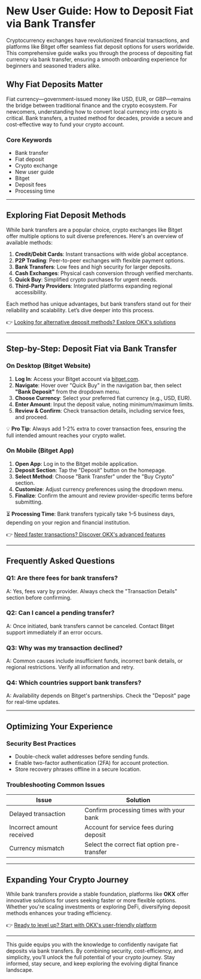 # New User Guide: How to Deposit Fiat via Bank Transfer  

Cryptocurrency exchanges have revolutionized financial transactions, and platforms like Bitget offer seamless fiat deposit options for users worldwide. This comprehensive guide walks you through the process of depositing fiat currency via bank transfer, ensuring a smooth onboarding experience for beginners and seasoned traders alike.  

## Why Fiat Deposits Matter  

Fiat currency—government-issued money like USD, EUR, or GBP—remains the bridge between traditional finance and the crypto ecosystem. For newcomers, understanding how to convert local currency into crypto is critical. Bank transfers, a trusted method for decades, provide a secure and cost-effective way to fund your crypto account.  

### Core Keywords  
- Bank transfer  
- Fiat deposit  
- Crypto exchange  
- New user guide  
- Bitget  
- Deposit fees  
- Processing time  

---

## Exploring Fiat Deposit Methods  

While bank transfers are a popular choice, crypto exchanges like Bitget offer multiple options to suit diverse preferences. Here's an overview of available methods:  

1. **Credit/Debit Cards**: Instant transactions with wide global acceptance.  
2. **P2P Trading**: Peer-to-peer exchanges with flexible payment options.  
3. **Bank Transfers**: Low fees and high security for larger deposits.  
4. **Cash Exchanges**: Physical cash conversion through verified merchants.  
5. **Quick Buy**: Simplified crypto purchases for urgent needs.  
6. **Third-Party Providers**: Integrated platforms expanding regional accessibility.  

Each method has unique advantages, but bank transfers stand out for their reliability and scalability. Let’s dive deeper into this process.  

👉 [Looking for alternative deposit methods? Explore OKX's solutions](https://bit.ly/okx-bonus)  

---

## Step-by-Step: Deposit Fiat via Bank Transfer  

### On Desktop (Bitget Website)  

1. **Log In**: Access your Bitget account via [bitget.com](https://www.bitget.com/).  
2. **Navigate**: Hover over "Quick Buy" in the navigation bar, then select **"Bank Deposit"** from the dropdown menu.  
3. **Choose Currency**: Select your preferred fiat currency (e.g., USD, EUR).  
4. **Enter Amount**: Input the deposit value, noting minimum/maximum limits.  
5. **Review & Confirm**: Check transaction details, including service fees, and proceed.  

💡 **Pro Tip**: Always add 1-2% extra to cover transaction fees, ensuring the full intended amount reaches your crypto wallet.  

### On Mobile (Bitget App)  

1. **Open App**: Log in to the Bitget mobile application.  
2. **Deposit Section**: Tap the "Deposit" button on the homepage.  
3. **Select Method**: Choose "Bank Transfer" under the "Buy Crypto" section.  
4. **Customize**: Adjust currency preferences using the dropdown menu.  
5. **Finalize**: Confirm the amount and review provider-specific terms before submitting.  

⏳ **Processing Time**: Bank transfers typically take 1–5 business days, depending on your region and financial institution.  

👉 [Need faster transactions? Discover OKX's advanced features](https://bit.ly/okx-bonus)  

---

## Frequently Asked Questions  

### Q1: Are there fees for bank transfers?  
A: Yes, fees vary by provider. Always check the "Transaction Details" section before confirming.  

### Q2: Can I cancel a pending transfer?  
A: Once initiated, bank transfers cannot be canceled. Contact Bitget support immediately if an error occurs.  

### Q3: Why was my transaction declined?  
A: Common causes include insufficient funds, incorrect bank details, or regional restrictions. Verify all information and retry.  

### Q4: Which countries support bank transfers?  
A: Availability depends on Bitget's partnerships. Check the "Deposit" page for real-time updates.  

---

## Optimizing Your Experience  

### Security Best Practices  
- Double-check wallet addresses before sending funds.  
- Enable two-factor authentication (2FA) for account protection.  
- Store recovery phrases offline in a secure location.  

### Troubleshooting Common Issues  
| **Issue**                | **Solution**                              |  
|--------------------------|-------------------------------------------|  
| Delayed transaction      | Confirm processing times with your bank   |  
| Incorrect amount received| Account for service fees during deposit   |  
| Currency mismatch        | Select the correct fiat option pre-transfer|  

---

## Expanding Your Crypto Journey  

While bank transfers provide a stable foundation, platforms like **OKX** offer innovative solutions for users seeking faster or more flexible options. Whether you're scaling investments or exploring DeFi, diversifying deposit methods enhances your trading efficiency.  

👉 [Ready to level up? Start with OKX's user-friendly platform](https://bit.ly/okx-bonus)  

---

This guide equips you with the knowledge to confidently navigate fiat deposits via bank transfers. By combining security, cost-efficiency, and simplicity, you’ll unlock the full potential of your crypto journey. Stay informed, stay secure, and keep exploring the evolving digital finance landscape.